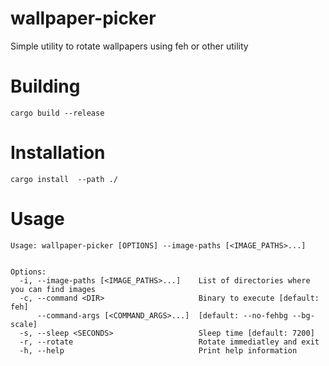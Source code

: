 # wallpaper-picker

Simple utility to rotate wallpapers using feh or other utility


# Building

```
cargo build --release
```
# Installation

```
cargo install  --path ./

```

# Usage
```
Usage: wallpaper-picker [OPTIONS] --image-paths [<IMAGE_PATHS>...]


Options:
  -i, --image-paths [<IMAGE_PATHS>...]    List of directories where you can find images
  -c, --command <DIR>                     Binary to execute [default: feh]
      --command-args [<COMMAND_ARGS>...]  [default: --no-fehbg --bg-scale]
  -s, --sleep <SECONDS>                   Sleep time [default: 7200]
  -r, --rotate                            Rotate immediatley and exit
  -h, --help                              Print help information
```
